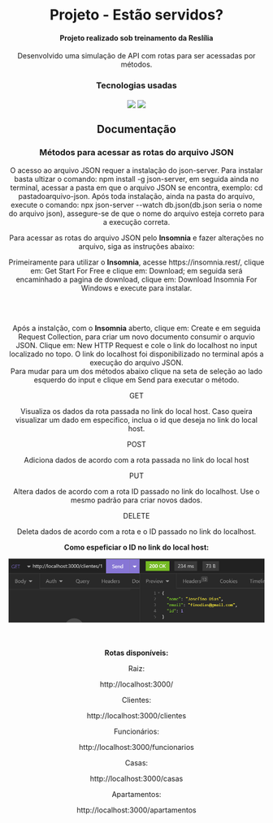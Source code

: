 <div>
 <h1 align="center">Projeto - Estão servidos?</h1>
 <h4 align="center">Projeto realizado sob treinamento da Reslília</h4>
 <p align="center">Desenvolvido uma simulação de API com rotas para ser acessadas por métodos.</p>
 </div>

<div align="center" display="flex" padding="10px">
 <h3 align="center">Tecnologias usadas</h3>
 <img width="150px" align="center" src="https://miro.medium.com/max/930/0*MNVJq_8e0SJoqZb5.jpg">
 <img width="100px" align="center" src="https://png.pngtree.com/png-vector/20190412/ourmid/pngtree-json-file-document-icon-png-image_932187.jpg">
</div>

<div align="center" display="flex" justify-content="center" flex-direction="column">
  <h2 align="center">Documentação</h2>
  <h3 align="center">Métodos para acessar as rotas do arquivo JSON</h3>
 <p>O acesso ao arquivo JSON requer a instalação do json-server. Para instalar basta ultizar o comando: npm install -g json-server, em seguida ainda no terminal, acessar a pasta em que o arquivo JSON se encontra, exemplo: cd pastadoarquivo-json. Após toda instalação, ainda na pasta do arquivo, execute o comando: npx json-server --watch db.json(db.json seria o nome do arquivo json), assegure-se de que o nome do arquivo esteja correto para a execução correta.</p>
  
 
  <p align="center">Para acessar as rotas do arquivo JSON pelo <b>Insomnia</b> e fazer alterações no arquivo, siga as instruções abaixo:</p>
  <section>
      <p>Primeiramente para utilizar o <b>Insomnia</b>, acesse https://insomnia.rest/, clique em: Get Start For Free e clique em: Download; em seguida será encaminhado a pagina de download, clique em: Download Insomnia For Windows e execute para instalar.</p> <br> <br>
   <p>Após a instalção, com o <b>Insomnia</b> aberto, clique em: Create e em seguida Request Collection, para criar um novo documento consumir o arquvio JSON. Clique em: New HTTP Request e cole o link do localhost no input localizado no topo. O link do localhost foi disponibilizado no terminal após a execução do arquivo JSON. <br> Para mudar para um dos métodos abaixo clique na seta de seleção ao lado esquerdo do input e clique em Send para executar o método.</p>
      <div>
         <p text-size="22px">GET</p>
         <p>Visualiza os dados da rota passada no link do local host. Caso queira visualizar um dado em especifico, inclua o id que deseja no link do local host.</p>
      </div>
      <div>
         <p text-size="22px">POST</p>
         <p>Adiciona dados de acordo com a rota passada no link do local host</p>
      </div>
      <div>
         <p text-size="22px">PUT</p>
         <p>Altera dados de acordo com a rota ID passado no link do localhost. Use o mesmo padrão para criar novos dados.</p>
      </div>
      <div>
         <p text-size="22px">DELETE</p>
         <p>Deleta dados de acordo com a rota e o ID passado no link do localhost. </p>
      </div>
   <div>
      <p><b>Como espeficiar o ID no link do local host:</b></p>
      <img src="./assets/img/insomnia.png">
    
   </div>
 
  
   </section>
   <br>
   <br>
   <div display="flex" flex-direction="column" padding="10px">
     <p text-size="30px"><b>Rotas disponíveis:</b></p>
        <p>Raiz:</p>
        <p>http://localhost:3000/</p>
        <p>Clientes:</p>
        <p>http://localhost:3000/clientes</p>
        <p>Funcionários:</p>
        <p>http://localhost:3000/funcionarios</p>
        <p>Casas:</p>
        <p>http://localhost:3000/casas</p>
        <p>Apartamentos:</p>
        <p>http://localhost:3000/apartamentos</p>
               
  </div>
</div>
  
